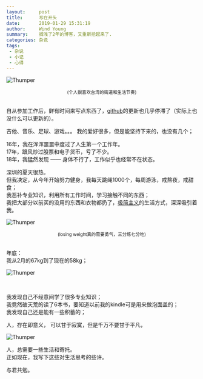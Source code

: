 ```yaml
---
layout:     post
title:      写在开头
date:       2019-01-29 15:31:19
author:     Wind Young
summary:    搁浅了2年的博客，又重新拾起来了.
categories: 杂说
tags:
 - 杂说
 - 小记
 - 心得
---
```


![Thumper](https://i.loli.net/2019/10/05/vHTl7YSPow3VgXF.jpg)
<center><small> (个人很喜欢台湾的街道和生活节奏)</small ></center>
<br/>

自从参加工作后，鲜有时间来写点东西了，[github][1]的更新也几乎停滞了（实际上也没什么可以更新的）。  

吉他、音乐、足球、游戏。。。 我的爱好很多，但是能坚持下来的，也没有几个；  

16年，我在浑浑噩噩中度过了人生第一个工作年。  
17年，跟风炒过股票和电子货币，亏了不少。  
18年，我猛然发现 —— 身体不行了，工作似乎也经常不在状态。  

深圳的夏天很热。  
但我决定，从今年开始努力健身，我每天跳绳1000个，每周游泳，戒熬夜，戒甜食；  
我恶补专业知识，利用所有工作时间，学习接触不同的东西；  
我把大部分以前买的没用的东西和衣物都扔了，[极简主义][2]的生活方式，深深吸引着我。  

![Thumper](https://s1.ax1x.com/2020/05/28/teybLj.jpg)
<center><small align="center"> (losing weight真的需要勇气，三分练七分吃)</small ></center>
<br/>

年底：  
我从2月的67kg到了现在的58kg；  

![Thumper](https://s1.ax1x.com/2020/05/28/teyHyQ.jpg)

<br/>

我发现自己不经意间学了很多专业知识；  
我竟然破天荒的读了6本书，要知道以前我的kindle可是用来做泡面盖的；  
我发现自己还是能有一些积蓄的；  

人，存在即意义，
可以甘于寂寞，但是千万不要甘于平凡，    

![Thumper](https://s1.ax1x.com/2020/05/28/tey7Qg.jpg)


人，总需要一些生活和寄托。  
正如现在，我写下这些对生活思考的些许。  

与君共勉。  


[1]: http://github.com/wind3110991
[2]: https://www.zhihu.com/topic/19585358
